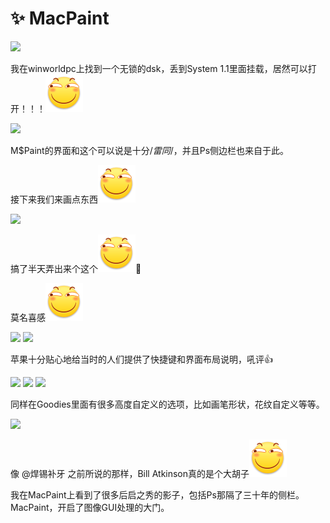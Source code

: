 # ✨ MacPaint

![](https://wvbarchive-1310561333.cos.ap-hongkong.myqcloud.com/5505567339/411d5e00213fb80e79439f3d3dd12f2ebb3894bb.jpg)

我在winworldpc上找到一个无锁的dsk，丢到System 1.1里面挂载，居然可以打开！！！<img src="../.gitbook/assets/huaji.png" alt="" data-size="line">

![](https://wvbarchive-1310561333.cos.ap-hongkong.myqcloud.com/5505567339/79f5463eb80e7bec5748fd0b242eb93899506bbb.jpg)

M$Paint的界面和这个可以说是十分/_雷同_/，并且Ps侧边栏也来自于此。&#x20;

接下来我们来画点东西<img src="../.gitbook/assets/huaji.png" alt="" data-size="line">

![](https://wvbarchive-1310561333.cos.ap-hongkong.myqcloud.com/5505567339/768ebdb54aed2e731abd7dc68c01a18b85d6fafe.jpg)

搞了半天弄出来个这个<img src="../.gitbook/assets/huaji.png" alt="" data-size="line">🤣

莫名喜感<img src="../.gitbook/assets/huaji.png" alt="" data-size="line">

![](https://wvbarchive-1310561333.cos.ap-hongkong.myqcloud.com/5505567339/9a402dec2e738bd4217549dbaa8b87d6257ff9fe.jpg) ![](https://wvbarchive-1310561333.cos.ap-hongkong.myqcloud.com/5505567339/0a1949728bd4b31c14686f518cd6277f9c2ff8fe.jpg)

苹果十分贴心地给当时的人们提供了快捷键和界面布局说明，吼评👍

![](https://wvbarchive-1310561333.cos.ap-hongkong.myqcloud.com/5505567339/6e87ecd5b31c870135e2490c2c7f9e2f0508fffe.jpg) ![](https://wvbarchive-1310561333.cos.ap-hongkong.myqcloud.com/5505567339/cb20d41d8701a18b12bfe9a5952f07082a38fefe.jpg) ![](https://wvbarchive-1310561333.cos.ap-hongkong.myqcloud.com/5505567339/f3e8e000a18b87d6b11650f50c0828381d30fdfe.jpg)

同样在Goodies里面有很多高度自定义的选项，比如画笔形状，花纹自定义等等。

![](https://wvbarchive-1310561333.cos.ap-hongkong.myqcloud.com/5505567339/c7f5c68a87d6277f0946c9d223381f30eb24fcfe.jpg)

像 @焊锡补牙 之前所说的那样，Bill Atkinson真的是个大胡子<img src="../.gitbook/assets/huaji.png" alt="" data-size="line">

我在MacPaint上看到了很多后启之秀的影子，包括Ps那隔了三十年的侧栏。MacPaint，开启了图像GUI处理的大门。
